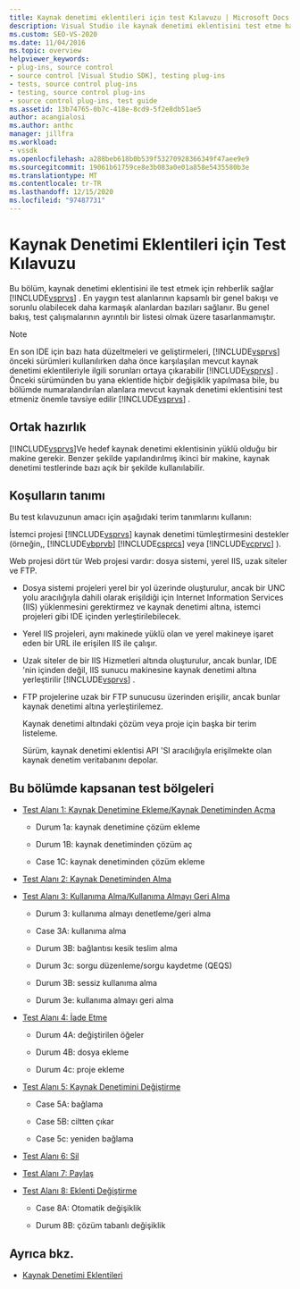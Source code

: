 ```yaml
---
title: Kaynak denetimi eklentileri için test Kılavuzu | Microsoft Docs
description: Visual Studio ile kaynak denetimi eklentisini test etme hakkında bilgi edinin. Bu genel bakışta ortak test bölgeleri bulunur.
ms.custom: SEO-VS-2020
ms.date: 11/04/2016
ms.topic: overview
helpviewer_keywords:
- plug-ins, source control
- source control [Visual Studio SDK], testing plug-ins
- tests, source control plug-ins
- testing, source control plug-ins
- source control plug-ins, test guide
ms.assetid: 13b74765-0b7c-418e-8cd9-5f2e8db51ae5
author: acangialosi
ms.author: anthc
manager: jillfra
ms.workload:
- vssdk
ms.openlocfilehash: a288beb618b0b539f53270928366349f47aee9e9
ms.sourcegitcommit: 19061b61759ce8e3b083a0e01a858e5435580b3e
ms.translationtype: MT
ms.contentlocale: tr-TR
ms.lasthandoff: 12/15/2020
ms.locfileid: "97487731"
---
```

# <a name="test-guide-for-source-control-plug-ins"></a>Kaynak Denetimi Eklentileri için Test Kılavuzu
Bu bölüm, kaynak denetimi eklentisini ile test etmek için rehberlik sağlar [!INCLUDE[vsprvs](../../code-quality/includes/vsprvs_md.md)] . En yaygın test alanlarının kapsamlı bir genel bakışı ve sorunlu olabilecek daha karmaşık alanlardan bazıları sağlanır. Bu genel bakış, test çalışmalarının ayrıntılı bir listesi olmak üzere tasarlanmamıştır.

> [!NOTE]
> En son IDE için bazı hata düzeltmeleri ve geliştirmeleri, [!INCLUDE[vsprvs](../../code-quality/includes/vsprvs_md.md)] önceki sürümleri kullanılırken daha önce karşılaşılan mevcut kaynak denetimi eklentileriyle ilgili sorunları ortaya çıkarabilir [!INCLUDE[vsprvs](../../code-quality/includes/vsprvs_md.md)] . Önceki sürümünden bu yana eklentide hiçbir değişiklik yapılmasa bile, bu bölümde numaralandırılan alanlara mevcut kaynak denetimi eklentisini test etmeniz önemle tavsiye edilir [!INCLUDE[vsprvs](../../code-quality/includes/vsprvs_md.md)] .

## <a name="common-preparation"></a>Ortak hazırlık
 [!INCLUDE[vsprvs](../../code-quality/includes/vsprvs_md.md)]Ve hedef kaynak denetimi eklentisinin yüklü olduğu bir makine gerekir. Benzer şekilde yapılandırılmış ikinci bir makine, kaynak denetimi testlerinde bazı açık bir şekilde kullanılabilir.

## <a name="definition-of-terms"></a>Koşulların tanımı
 Bu test kılavuzunun amacı için aşağıdaki terim tanımlarını kullanın:

 İstemci projesi [!INCLUDE[vsprvs](../../code-quality/includes/vsprvs_md.md)] kaynak denetimi tümleştirmesini destekler (örneğin,, [!INCLUDE[vbprvb](../../code-quality/includes/vbprvb_md.md)] [!INCLUDE[csprcs](../../data-tools/includes/csprcs_md.md)] veya [!INCLUDE[vcprvc](../../code-quality/includes/vcprvc_md.md)] ).

 Web projesi dört tür Web projesi vardır: dosya sistemi, yerel IIS, uzak siteler ve FTP.

- Dosya sistemi projeleri yerel bir yol üzerinde oluşturulur, ancak bir UNC yolu aracılığıyla dahili olarak erişildiği için Internet Information Services (IIS) yüklenmesini gerektirmez ve kaynak denetimi altına, istemci projeleri gibi IDE içinden yerleştirilebilecek.

- Yerel IIS projeleri, aynı makinede yüklü olan ve yerel makineye işaret eden bir URL ile erişilen IIS ile çalışır.

- Uzak siteler de bir IIS Hizmetleri altında oluşturulur, ancak bunlar, IDE 'nin içinden değil, IIS sunucu makinesine kaynak denetimi altına yerleştirilir [!INCLUDE[vsprvs](../../code-quality/includes/vsprvs_md.md)] .

- FTP projelerine uzak bir FTP sunucusu üzerinden erişilir, ancak bunlar kaynak denetimi altına yerleştirilemez.

  Kaynak denetimi altındaki çözüm veya proje için başka bir terim listeleme.

  Sürüm, kaynak denetimi eklentisi API 'SI aracılığıyla erişilmekte olan kaynak denetim veritabanını depolar.

## <a name="test-areas-covered-in-this-section"></a>Bu bölümde kapsanan test bölgeleri

- [Test Alanı 1: Kaynak Denetimine Ekleme/Kaynak Denetiminden Açma](../../extensibility/internals/test-area-1-add-to-open-from-source-control.md)

  - Durum 1a: kaynak denetimine çözüm ekleme

  - Durum 1B: kaynak denetiminden çözüm aç

  - Case 1C: kaynak denetiminden çözüm ekleme

- [Test Alanı 2: Kaynak Denetiminden Alma](../../extensibility/internals/test-area-2-get-from-source-control.md)

- [Test Alanı 3: Kullanıma Alma/Kullanıma Almayı Geri Alma](../../extensibility/internals/test-area-3-check-out-undo-checkout.md)

  - Durum 3: kullanıma almayı denetleme/geri alma

  - Case 3A: kullanıma alma

  - Durum 3B: bağlantısı kesik teslim alma

  - Durum 3c: sorgu düzenleme/sorgu kaydetme (QEQS)

  - Durum 3B: sessiz kullanıma alma

  - Durum 3e: kullanıma almayı geri alma

- [Test Alanı 4: İade Etme](../../extensibility/internals/test-area-4-check-in.md)

  - Durum 4A: değiştirilen öğeler

  - Durum 4B: dosya ekleme

  - Durum 4c: proje ekleme

- [Test Alanı 5: Kaynak Denetimini Değiştirme](../../extensibility/internals/test-area-5-change-source-control.md)

  - Case 5A: bağlama

  - Case 5B: ciltten çıkar

  - Case 5c: yeniden bağlama

- [Test Alanı 6: Sil](../../extensibility/internals/test-area-6-delete.md)

- [Test Alanı 7: Paylaş](../../extensibility/internals/test-area-7-share.md)

- [Test Alanı 8: Eklenti Değiştirme](../../extensibility/internals/test-area-8-plug-in-switching.md)

  - Case 8A: Otomatik değişiklik

  - Durum 8B: çözüm tabanlı değişiklik

## <a name="see-also"></a>Ayrıca bkz.
- [Kaynak Denetimi Eklentileri](../../extensibility/source-control-plug-ins.md)
